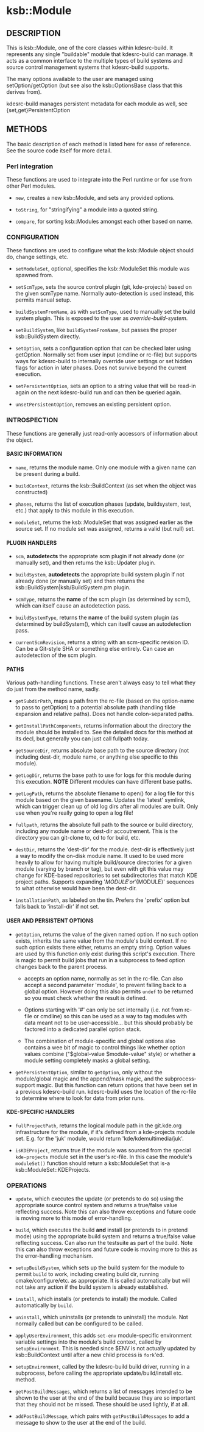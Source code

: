 <!--
SPDX-FileCopyrightText: 2018 Michael Pyne <mpyne@kde.org>
SPDX-License-Identifier: CC-BY-4.0
-->

# ksb::Module

## DESCRIPTION

This is ksb::Module, one of the core classes within kdesrc-build. It represents
any single "buildable" module that kdesrc-build can manage. It acts as a common
interface to the multiple types of build systems and source control management
systems that kdesrc-build supports.

The many options available to the user are managed using setOption/getOption
(but see also the ksb::OptionsBase class that this derives from).

kdesrc-build manages persistent metadata for each module as well, see
{set,get}PersistentOption

## METHODS

The basic description of each method is listed here for ease of reference. See
the source code itself for more detail.

### Perl integration

These functions are used to integrate into the Perl runtime or for use from
other Perl modules.

* ``new``, creates a new ksb::Module, and sets any provided options.

* ``toString``, for "stringifying" a module into a quoted string.

* ``compare``, for sorting ksb::Modules amongst each other based on name.

### CONFIGURATION

These functions are used to configure what the ksb::Module object should do,
change settings, etc.

* ``setModuleSet``, optional, specifies the ksb::ModuleSet this module was
  spawned from.

* ``setScmType``, sets the source control plugin (git, kde-projects) based
  on the given scmType name. Normally auto-detection is used instead, this
  permits manual setup.

* ``buildSystemFromName``, as with ``setScmType``, used to manually set the
  build system plugin. This is exposed to the user as *override-build-system*.

* ``setBuildSystem``, like ``buildSystemFromName``, but passes the proper
  ksb::BuildSystem directly.

* ``setOption``, sets a configuration option that can be checked later using
  getOption.  Normally set from user input (cmdline or rc-file) but supports
  ways for kdesrc-build to internally override user settings or set hidden
  flags for action in later phases. Does not survive beyond the current
  execution.

* ``setPersistentOption``, sets an option to a string value that will be
  read-in again on the next kdesrc-build run and can then be queried again.

* ``unsetPersistentOption``, removes an existing persistent option.

### INTROSPECTION

These functions are generally just read-only accessors of information about the
object.

#### BASIC INFORMATION

* ``name``, returns the module name. Only one module with a given name can be
  present during a build.

* ``buildContext``, returns the ksb::BuildContext (as set when the object
  was constructed)

* ``phases``, returns the list of execution phases (update, buildsystem, test,
  etc.) that apply to this module in this execution.

* ``moduleSet``, returns the ksb::ModuleSet that was assigned earlier as the
  source set. If no module set was assigned, returns a valid (but null) set.

#### PLUGIN HANDLERS

* ``scm``, **autodetects** the appropriate scm plugin if not already done (or
  manually set), and then returns the ksb::Updater plugin.

* ``buildSystem``, **autodetects** the appropriate build system plugin if not
  already done (or manually set) and then returns the
  ksb::BuildSystem|ksb/BuildSystem.pm plugin.

* ``scmType``, returns the **name** of the scm plugin (as determined by
  scm(), which can itself cause an autodetection pass.

* ``buildSystemType``, returns the **name** of the build system plugin (as
  determined by buildSystem(), which can itself cause an autodetection pass.

* ``currentScmRevision``, returns a string with an scm-specific revision ID.
  Can be a Git-style SHA or something else entirely.
  Can case an autodetection of the scm plugin.

#### PATHS

Various path-handling functions. These aren't always easy to tell what they do
just from the method name, sadly.

* ``getSubdirPath``, maps a path from the rc-file (based on the option-name to
  pass to getOption) to a potential absolute path (handling tilde expansion
  and relative paths). Does not handle colon-separated paths.

* ``getInstallPathComponents``, returns information about the directory the
  module should be installed to. See the detailed docs for this method at its
  decl, but generally you can just call fullpath today.

* ``getSourceDir``, returns absolute base path to the source directory (not
  including dest-dir, module name, or anything else specific to this module).

* ``getLogDir``, returns the base path to use for logs for this module during
  this execution. **NOTE** Different modules can have different base paths.

* ``getLogPath``, returns the absolute filename to open() for a log file for
  this module based on the given basename. Updates the 'latest' symlink, which
  can trigger clean up of old log dirs after all modules are built. Only use
  when you're really going to open a log file!

* ``fullpath``, returns the absolute full path to the source or build
  directory, including any module name or dest-dir accoutrement. This is the
  directory you can git-clone to, cd to for build, etc.

* ``destDir``, returns the 'dest-dir' for the module. dest-dir is effectively
  just a way to modify the on-disk module name. It used to be used more heavily
  to allow for having multiple build/source directories for a given
  module (varying by branch or tag), but even with git this value may change
  for KDE-based repositories to set subdirectories that match KDE project
  paths. Supports expanding '$MODULE' or '${MODULE}' sequences to what
  otherwise would have been the dest-dir.

* ``installationPath``, as labeled on the tin. Prefers the 'prefix' option but
  falls back to 'install-dir' if not set.

#### USER AND PERSISTENT OPTIONS

* ``getOption``, returns the value of the given named option. If no such option
  exists, inherits the same value from the module's build context. If no such
  option exists there either, returns an empty string. Option values are used
  by this function only exist during this script's execution. There is magic to
  permit build jobs that run in a subprocess to feed option changes back to the
  parent process.

  * accepts an option name, normally as set in the rc-file. Can also accept a
    second parameter 'module', to prevent falling back to a global option.
    However doing this also permits ``undef`` to be returned so you must check
    whether the result is defined.

  * Options starting with '#' can only be set internally (i.e. not from rc-file
    or cmdline) so this can be used as a way to tag modules with data meant not
    to be user-accessible...  but this should probably be factored into a
    dedicated parallel option stack.

  * The combination of module-specific and global options also contains a wee
    bit of magic to control things like whether option values combine
    ("$global-value $module-value" style) or whether a module setting
    completely masks a global setting.

* ``getPersistentOption``, similar to ``getOption``, only without the
  module/global magic and the append/mask magic, and the subprocess-support
  magic. But this function can return options that have been set in a previous
  kdesrc-build run. kdesrc-build uses the location of the rc-file to determine
  where to look for data from prior runs.

#### KDE-SPECIFIC HANDLERS

* ``fullProjectPath``, returns the logical module path in the git.kde.org
  infrastructure for the module, if it's defined from a kde-projects module
  set.  E.g. for the 'juk' module, would return 'kde/kdemultimedia/juk'.

* ``isKDEProject``, returns true if the module was sourced from the special
  ``kde-projects`` module set in the user's rc-file. In this case the module's
  ``moduleSet()`` function should return a ksb::ModuleSet that is-a
  ksb::ModuleSet::KDEProjects.

### OPERATIONS

* ``update``, which executes the update (or pretends to do so) using the
  appropriate source control system and returns a true/false value reflecting
  success.  Note this can also throw exceptions and future code is moving more
  to this mode of error-handling.

* ``build``, which executes the build **and** install (or pretends to in pretend
  mode) using the appropriate build system and returns a true/false value
  reflecting success. Can also run the testsuite as part of the build. Note
  this can also throw exceptions and future code is moving more to this as the
  error-handling mechanism.

* ``setupBuildSystem``, which sets up the build system for the module to permit
  ``build`` to work, including creating build dir, running cmake/configure/etc.
  as appropriate. It is called automatically but will not take any action if
  the build system is already established.

* ``install``, which installs (or pretends to install) the module. Called
  automatically by ``build``.

* ``uninstall``, which uninstalls (or pretends to uninstall) the module. Not
  normally called but can be configured to be called.

* ``applyUserEnvironment``, this adds ``set-env`` module-specific environment
  variable settings into the module's build context, called by
  ``setupEnvironment``. This is needed since $ENV is not actually updated by
  ksb::BuildContext until after a new child process is ``fork``'ed.

* ``setupEnvironment``, called by the kdesrc-build build driver, running in a
  subprocess, before calling the appropriate update/build/install etc. method.

* ``getPostBuildMessages``, which returns a list of messages intended to be shown
  to the user at the end of the build because they are so important that they should
  not be missed. These should be used lightly, if at all.

* ``addPostBuildMessage``, which pairs with ``getPostBuildMessages`` to add a message
  to show to the user at the end of the build.
